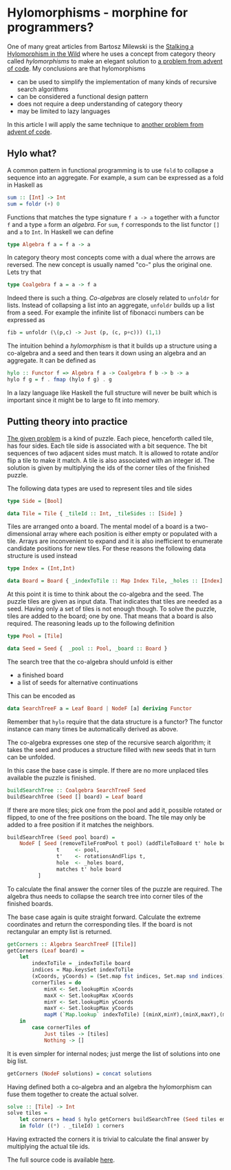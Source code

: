 # Hylomorphisms - morphine for programmers?

One of many great articles from Bartosz Milewski is the [Stalking a Hylomorphism in the Wild](https://bartoszmilewski.com/2017/12/29/stalking-a-hylomorphism-in-the-wild/) where he uses a concept from category theory called *hylomorphisms* to make an elegant solution to [a problem from advent of code](https://adventofcode.com/2017). My conclusions are that hylomorphisms

  * can be used to simplify the implementation of many kinds of recursive search algorithms
  * can be considered a functional design pattern 
  * does not require a deep understanding of category theory
  * may be limited to lazy languages

In this article I will apply the same technique to [another problem from advent of code](https://adventofcode.com/2020/day/20). 

## Hylo what?

A common pattern in functional programming is to use `fold` to collapse a sequence into an aggregate. For example, a sum can be expressed as a fold in Haskell as

```haskell
sum :: [Int] -> Int
sum = foldr (+) 0
```

Functions that matches the type signature `f a -> a` together with a functor `f` and a type `a` form an *algebra*. For `sum`, `f` corresponds to the list functor `[]` and `a` to `Int`. In Haskell we can define

```haskell
type Algebra f a = f a -> a
```

In category theory most concepts come with a dual where the arrows are reversed. The new concept is usually named "co-" plus the original one. Lets try that

```haskell
type Coalgebra f a = a -> f a
```

Indeed there is such a thing. *Co-algebras* are closely related to `unfoldr` for lists. Instead of collapsing a list into an aggregate, `unfoldr` builds up a list from a seed. For example the infinite list of fibonacci numbers can be expressed as

```haskell
fib = unfoldr (\(p,c) -> Just (p, (c, p+c))) (1,1)
```

The intuition behind a *hylomorphism* is that it builds up a structure using a co-algebra and a seed
and then tears it down using an algebra and an aggregate. It can be defined as

```haskell
hylo :: Functor f => Algebra f a -> Coalgebra f b -> b -> a
hylo f g = f . fmap (hylo f g) . g
```

In a lazy language like Haskell the full structure will never be built which is important since it might be to large to fit into memory.

## Putting theory into practice

[The given problem](https://adventofcode.com/2020/day/20) is a kind of puzzle. Each piece, henceforth called tile, has four sides. Each tile side is associated with a bit sequence. The bit sequences of two adjacent sides must match. It is allowed to rotate and/or flip a tile to make it match. A tile is also associated with an integer id. The solution is given by multiplying the ids of the corner tiles of the finished puzzle.

The following data types are used to represent tiles and tile sides

```haskell
type Side = [Bool]

data Tile = Tile { _tileId :: Int, _tileSides :: [Side] }
```

Tiles are arranged onto a board. The mental model of a board is a two-dimensional array where each position is either empty or populated with a tile. Arrays are inconvenient to expand and it is also inefficient to enumerate candidate positions for new tiles. For these reasons the following data structure is used instead

```haskell
type Index = (Int,Int)

data Board = Board { _indexToTile :: Map Index Tile, _holes :: [Index] }
```

At this point it is time to think about the co-algebra and the seed. The puzzle tiles are given as input data. That indicates that tiles are needed as a seed. Having only a set of tiles is not enough though. To solve the puzzle, tiles are added to the board; one by one. That means that a board is also required. The reasoning leads up to the following definition

```haskell
type Pool = [Tile]

data Seed = Seed {  _pool :: Pool, _board :: Board }
```

The search tree that the co-algebra should unfold is either
  * a finished board
  * a list of seeds for alternative continuations

This can be encoded as

```haskell
data SearchTreeF a = Leaf Board | NodeF [a] deriving Functor
```

Remember that `hylo` require that the data structure is a functor? The functor instance can many times be automatically derived as above.

The co-algebra expresses one step of the recursive search algorithm; it takes the seed and produces a structure filled with new seeds that in turn can be unfolded. 

In this case the base case is simple. If there are no more unplaced tiles available the puzzle is finished.

```haskell
buildSearchTree :: Coalgebra SearchTreeF Seed
buildSearchTree (Seed [] board) = Leaf board
```

If there are more tiles; pick one from the pool and add it, possible rotated or flipped, to one of the free positions on the board. The tile may only be added to a free position if it matches the neighbors.

```haskell
buildSearchTree (Seed pool board) =
    NodeF [ Seed (removeTileFromPool t pool) (addTileToBoard t' hole board) |
                t     <- pool,
                t'    <- rotationsAndFlips t,
                hole  <- _holes board,
                matches t' hole board
          ]
```

To calculate the final answer the corner tiles of the puzzle are required. The algebra thus needs to collapse the search tree into corner tiles of the finished boards.

The base case again is quite straight forward. Calculate the extreme coordinates and return the corresponding tiles. If the board is not rectangular an empty list is returned.

```haskell
getCorners :: Algebra SearchTreeF [[Tile]]
getCorners (Leaf board) =
    let
        indexToTile = _indexToTile board
        indices = Map.keysSet indexToTile
        (xCoords, yCoords) = (Set.map fst indices, Set.map snd indices)
        cornerTiles = do
            minX <- Set.lookupMin xCoords
            maxX <- Set.lookupMax xCoords
            minY <- Set.lookupMin yCoords
            maxY <- Set.lookupMax yCoords
            mapM (`Map.lookup` indexToTile) [(minX,minY),(minX,maxY),(maxX,minY),(maxX,maxY)]
    in
        case cornerTiles of
            Just tiles -> [tiles]
            Nothing -> []
```

It is even simpler for internal nodes; just merge the list of solutions into one big list.

```haskell
getCorners (NodeF solutions) = concat solutions
```

Having defined both a co-algebra and an algebra the hylomorphism can fuse them together to 
create the actual solver.

```haskell
solve :: [Tile] -> Int
solve tiles =
    let corners = head $ hylo getCorners buildSearchTree (Seed tiles emptyBoard)
    in foldr ((*) . _tileId) 1 corners
```

Having extracted the corners it is trivial to calculate the final answer by multiplying the actual tile ids.

The full source code is available [here](./main.hs).